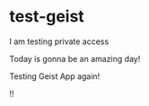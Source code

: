 # test-geist
I am testing private access

Today is gonna be an amazing day!

Testing Geist App again!






!!
